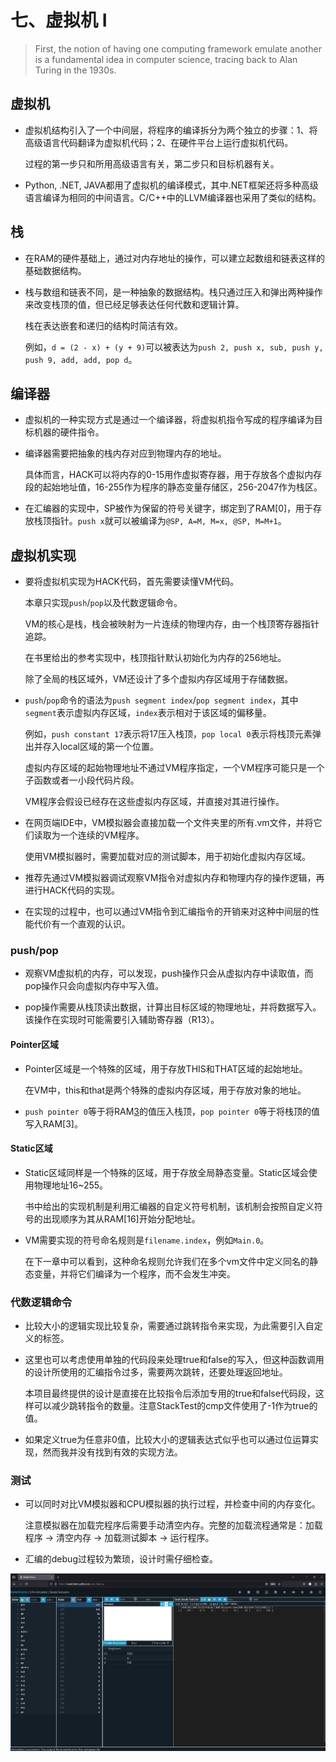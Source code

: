 # 七、虚拟机 Ⅰ

> First, the notion of having one computing
> framework emulate another is a fundamental idea in computer science,
> tracing back to Alan Turing in the 1930s.

## 虚拟机

- 虚拟机结构引入了一个中间层，将程序的编译拆分为两个独立的步骤：1、将高级语言代码翻译为虚拟机代码；2、在硬件平台上运行虚拟机代码。

    过程的第一步只和所用高级语言有关，第二步只和目标机器有关。

- Python, .NET, JAVA都用了虚拟机的编译模式，其中.NET框架还将多种高级语言编译为相同的中间语言。C/C++中的LLVM编译器也采用了类似的结构。

## 栈

- 在RAM的硬件基础上，通过对内存地址的操作，可以建立起数组和链表这样的基础数据结构。

- 栈与数组和链表不同，是一种抽象的数据结构。栈只通过压入和弹出两种操作来改变栈顶的值，但已经足够表达任何代数和逻辑计算。

    栈在表达嵌套和递归的结构时简洁有效。

    例如，`d = (2 - x) + (y + 9)`可以被表达为`push 2, push x, sub, push y, push 9, add, add, pop d`。

## 编译器

- 虚拟机的一种实现方式是通过一个编译器，将虚拟机指令写成的程序编译为目标机器的硬件指令。

- 编译器需要把抽象的栈内存对应到物理内存的地址。

    具体而言，HACK可以将内存的0-15用作虚拟寄存器，用于存放各个虚拟内存段的起始地址值，16-255作为程序的静态变量存储区，256-2047作为栈区。

- 在汇编器的实现中，SP被作为保留的符号关键字，绑定到了RAM[0]，用于存放栈顶指针。`push x`就可以被编译为`@SP, A=M, M=x, @SP, M=M+1`。

## 虚拟机实现

- 要将虚拟机实现为HACK代码，首先需要读懂VM代码。

    本章只实现`push`/`pop`以及代数逻辑命令。

    VM的核心是栈，栈会被映射为一片连续的物理内存，由一个栈顶寄存器指针追踪。

    在书里给出的参考实现中，栈顶指针默认初始化为内存的256地址。

    除了全局的栈区域外，VM还设计了多个虚拟内存区域用于存储数据。

- `push`/`pop`命令的语法为`push segment index`/`pop segment index`，其中`segment`表示虚拟内存区域，`index`表示相对于该区域的偏移量。

    例如，`push constant 17`表示将17压入栈顶，`pop local 0`表示将栈顶元素弹出并存入local区域的第一个位置。

    虚拟内存区域的起始物理地址不通过VM程序指定，一个VM程序可能只是一个子函数或者一小段代码片段。

    VM程序会假设已经存在这些虚拟内存区域，并直接对其进行操作。

- 在网页端IDE中，VM模拟器会直接加载一个文件夹里的所有.vm文件，并将它们读取为一个连续的VM程序。

    使用VM模拟器时，需要加载对应的测试脚本，用于初始化虚拟内存区域。

- 推荐先通过VM模拟器调试观察VM指令对虚拟内存和物理内存的操作逻辑，再进行HACK代码的实现。

- 在实现的过程中，也可以通过VM指令到汇编指令的开销来对这种中间层的性能代价有一个直观的认识。

### push/pop

- 观察VM虚拟机的内存，可以发现，push操作只会从虚拟内存中读取值，而pop操作只会向虚拟内存中写入值。

- pop操作需要从栈顶读出数据，计算出目标区域的物理地址，并将数据写入。该操作在实现时可能需要引入辅助寄存器（R13）。

#### Pointer区域

- Pointer区域是一个特殊的区域，用于存放THIS和THAT区域的起始地址。

    在VM中，this和that是两个特殊的虚拟内存区域，用于存放对象的地址。

- `push pointer 0`等于将RAM[3](THIS)的值压入栈顶，`pop pointer 0`等于将栈顶的值写入RAM[3]。

#### Static区域

- Static区域同样是一个特殊的区域，用于存放全局静态变量。Static区域会使用物理地址16~255。

    书中给出的实现机制是利用汇编器的自定义符号机制，该机制会按照自定义符号的出现顺序为其从RAM[16]开始分配地址。

- VM需要实现的符号命名规则是`filename.index`，例如`Main.0`。

    在下一章中可以看到，这种命名规则允许我们在多个vm文件中定义同名的静态变量，并将它们编译为一个程序，而不会发生冲突。

### 代数逻辑命令

- 比较大小的逻辑实现比较复杂，需要通过跳转指令来实现，为此需要引入自定义的标签。

- 这里也可以考虑使用单独的代码段来处理true和false的写入，但这种函数调用的设计所使用的汇编指令过多，需要两次跳转，还要处理返回地址。

    本项目最终提供的设计是直接在比较指令后添加专用的true和false代码段，这样可以减少跳转指令的数量。注意StackTest的cmp文件使用了-1作为true的值。

- 如果定义true为任意非0值，比较大小的逻辑表达式似乎也可以通过位运算实现，然而我并没有找到有效的实现方法。

### 测试

- 可以同时对比VM模拟器和CPU模拟器的执行过程，并检查中间的内存变化。

    注意模拟器在加载完程序后需要手动清空内存。完整的加载流程通常是：加载程序 -> 清空内存 -> 加载测试脚本 -> 运行程序。

- 汇编的debug过程较为繁琐，设计时需仔细检查。

![alt text](../images/Ch0701_result.png)